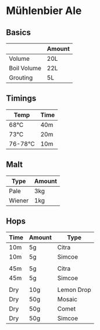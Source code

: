 # Mühlenbier Ale

## Basics

|               | Amount      |
| ------------- |-------------|
| Volume        | 20L         |
| Boil Volume   | 22L         |
| Grouting      | 5L          |

## Timings
    
| Temp          | Time        |
| ------------- |-------------|
| 68°C          | 40m         |
| 73°C          | 20m         |
| 76-78°C       | 10m         |

## Malt

| Type          | Amount      |
| ------------- |-------------|
| Pale          | 3kg         |
| Wiener        | 1kg         |

## Hops

| Time          | Amount      | Type           |
| ------------- |-------------|----------------|
| 10m           | 5g          | Citra          |
| 10m           | 5g          | Simcoe         |
|               |             |                |  
| 45m           | 5g          | Citra          |
| 45m           | 5g          | Simcoe         |
|               |             |                |  
| Dry           | 10g         | Lemon Drop     |
| Dry           | 50g         | Mosaic         |
| Dry           | 50g         | Comet          |
| Dry           | 50g         | Simcoe         |
